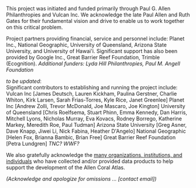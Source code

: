 This project was initiated and funded primarily through Paul G. Allen Philanthropies and Vulcan Inc. We acknowledge the late Paul Allen and Ruth Gates for their fundamental vision and drive to enable us to work together on this critical problem. 

Project partners providing financial, service and personnel include: Planet Inc., National Geographic, University of Queensland, Arizona State University, and University of Hawai'i. 
Significant support has also been provided by Google Inc., Great Barrier Reef Foundation, Trimble (Ecognition). 
_Additional funders:  Lyda Hill Philanthropies, Paul M. Angell Foundation_

_to be updated_:  
Significant contributors to establishing and running the project include: Vulcan Inc [James Deutsch, Lauren Kickham, Paulina Gerstner, Charlie Whiton, Kirk Larsen, Sarah Frias-Torres, Kyle Rice, Janet Greenlee] 
Planet Inc [Andrew Zolli, Trevor McDonald, Joe Mascaro, Joe Kington] 
University of Queensland [Chris Roelfsema, Stuart Phinn, Emma Kennedy, Dan Harris, Mitchell Lyons, Nicholas Murray, Eva Kovacs, Rodney Borrego, Katherine Markey, Meredith Roe, Paul Tudman] 
Arizona State University [Greg Asner, Dave Knapp, Jiwei Li, Nick Fabina, Heather D'Angelo]
National Geographic [Helen Fox, Brianna Bambic, Brian Free]
Great Barrier Reef Foundation [Petra Lundgren]
_TNC?_
_WWF?_

We also gratefully acknowledge the [many organizations, institutions, and individuals](https://www.allencoralatlas.org/attribution/) who have collected and/or provided data products to help support the development of the Allen Coral Atlas.

_(Acknowledge and apologize for omissions ... [contact email])_

